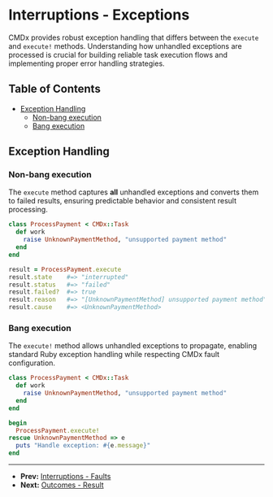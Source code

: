 # Interruptions - Exceptions

CMDx provides robust exception handling that differs between the `execute` and `execute!` methods. Understanding how unhandled exceptions are processed is crucial for building reliable task execution flows and implementing proper error handling strategies.

## Table of Contents

- [Exception Handling](#exception-handling)
  - [Non-bang execution](#non-bang-execution)
  - [Bang execution](#bang-execution)

## Exception Handling

### Non-bang execution

The `execute` method captures **all** unhandled exceptions and converts them to failed results, ensuring predictable behavior and consistent result processing.

```ruby
class ProcessPayment < CMDx::Task
  def work
    raise UnknownPaymentMethod, "unsupported payment method"
  end
end

result = ProcessPayment.execute
result.state    #=> "interrupted"
result.status   #=> "failed"
result.failed?  #=> true
result.reason   #=> "[UnknownPaymentMethod] unsupported payment method"
result.cause    #=> <UnknownPaymentMethod>
```

### Bang execution

The `execute!` method allows unhandled exceptions to propagate, enabling standard Ruby exception handling while respecting CMDx fault configuration.

```ruby
class ProcessPayment < CMDx::Task
  def work
    raise UnknownPaymentMethod, "unsupported payment method"
  end
end

begin
  ProcessPayment.execute!
rescue UnknownPaymentMethod => e
  puts "Handle exception: #{e.message}"
end
```

---

- **Prev:** [Interruptions - Faults](faults.md)
- **Next:** [Outcomes - Result](../outcomes/result.md)
